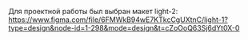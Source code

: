 Для проектной работы был выбран макет light-2: https://www.figma.com/file/6FMWkB94wE7KTkcCgUXtnC/light-1?type=design&node-id=1-298&mode=design&t=cZoOoQ63Sj6dYt0X-0
